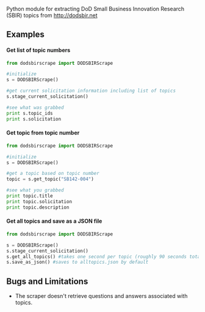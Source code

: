Python module for extracting DoD Small Business Innovation Research (SBIR) topics from http://dodsbir.net

## Examples

#### Get list of topic numbers
```python
from dodsbirscrape import DODSBIRScrape

#initialize
s = DODSBIRScrape()

#get current solicitation information including list of topics
s.stage_current_solicitation()

#see what was grabbed
print s.topic_ids
print s.solicitation

```

#### Get topic from topic number
```python
from dodsbirscrape import DODSBIRScrape

#initialize
s = DODSBIRScrape()

#get a topic based on topic number
topic = s.get_topic("SB142-004")

#see what you grabbed
print topic.title
print topic.solicitation
print topic.description

```

#### Get all topics and save as a JSON file
```python
from dodsbirscrape import DODSBIRScrape

s = DODSBIRScrape()
s.stage_current_solicitation()
s.get_all_topics() #takes one second per topic (roughly 90 seconds total)
s.save_as_json() #saves to alltopics.json by default

```

## Bugs and Limitations

- The scraper doesn't retrieve questions and answers associated with topics.
